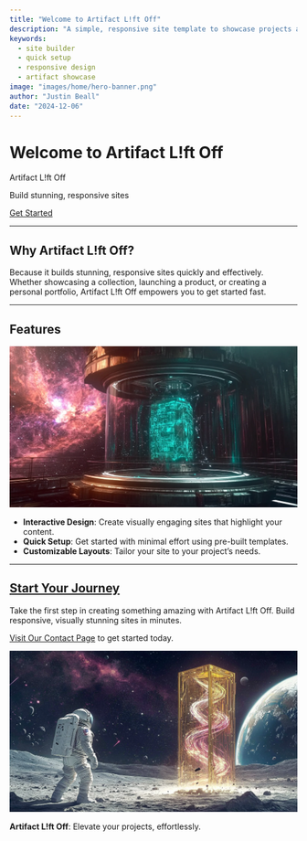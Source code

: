 ```yaml
---
title: "Welcome to Artifact L!ft Off"
description: "A simple, responsive site template to showcase projects and artifacts with ease. Build stunning sites quickly and effectively."
keywords:
  - site builder
  - quick setup
  - responsive design
  - artifact showcase
image: "images/home/hero-banner.png"
author: "Justin Beall"
date: "2024-12-06"
---
```


# Welcome to Artifact L!ft Off

<div class="hero-banner" style="background-image: url('images/home/hero-banner.png');">
  <div class="hero-banner-overlay"></div>
  <div class="hero-banner-content">
    <p class="hero-banner-title">
      Artifact L!ft Off
    </p>
    <p class="hero-banner-subtitle">
      Build stunning, responsive sites
    </p>
    <p class="hero-banner-cta">
      <a href="contact.md" class="cta-button">Get Started</a>
    </p>
  </div>
</div>

---

## **Why Artifact L!ft Off?**

Because it builds stunning, responsive sites quickly and effectively. Whether showcasing a collection, launching a product, or creating a personal portfolio, Artifact L!ft Off empowers you to get started fast.

---

## **Features**

<img src="images/home/features-highlight.png" class="img-16-9"
    alt="A glowing template showcasing Artifact L!ft Off features">

- **Interactive Design**: Create visually engaging sites that highlight your content.
- **Quick Setup**: Get started with minimal effort using pre-built templates.
- **Customizable Layouts**: Tailor your site to your project’s needs.

---

## **[Start Your Journey](contact.md)**

Take the first step in creating something amazing with Artifact L!ft Off. Build responsive, visually stunning sites in minutes.

[Visit Our Contact Page](contact.md) to get started today.

<img src="images/cta-liftoff.png" class="img-16-9"
    alt="A glowing artifact in the spotlight, ready for display">

**Artifact L!ft Off**: Elevate your projects, effortlessly.
